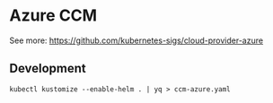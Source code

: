 # Azure CCM

See more: https://github.com/kubernetes-sigs/cloud-provider-azure

## Development

```shell
kubectl kustomize --enable-helm . | yq > ccm-azure.yaml
```
